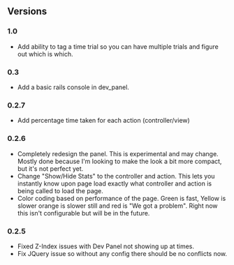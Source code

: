 ## Versions

### 1.0

- Add ability to tag a time trial so you can have multiple trials and figure out which is which.

### 0.3

- Add a basic rails console in dev_panel.

### 0.2.7

- Add percentage time taken for each action (controller/view)

### 0.2.6

- Completely redesign the panel. This is experimental and may change. Mostly
  done because I'm looking to make the look a bit more compact, but it's not
  perfect yet.
- Change "Show/Hide Stats" to the controller and action. This lets you instantly
  know upon page load exactly what controller and action is being called
  to load the page.
- Color coding based on performance of the page. Green is fast, Yellow is slower
  orange is slower still and red is "We got a problem". Right now this isn't
  configurable but will be in the future.

### 0.2.5

- Fixed Z-Index issues with Dev Panel not showing up at times.
- Fix JQuery issue so without any config there should be no conflicts now.

